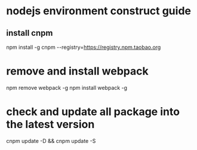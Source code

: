 # nodejs environment construct guide

## install cnpm 
npm install -g cnpm --registry=https://registry.npm.taobao.org

# remove and install webpack
npm remove webpack -g
npm install webpack -g

# check and update all package into the latest version
cnpm update -D && cnpm update -S